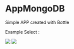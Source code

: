 # AppMongoDB
Simple APP created with Bottle

Example Select : 

![](http://www.charliejsanchez.com/wp-content/uploads/2017/11/loginappmongo.jpg)
![](http://www.charliejsanchez.com/wp-content/uploads/2017/11/3.jpg)

